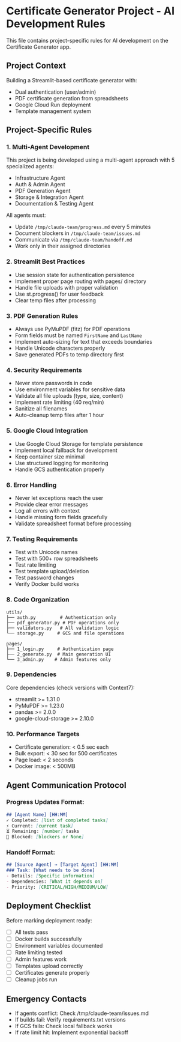 # Certificate Generator Project - AI Development Rules

This file contains project-specific rules for AI development on the Certificate Generator app.

## Project Context

Building a Streamlit-based certificate generator with:
- Dual authentication (user/admin)
- PDF certificate generation from spreadsheets
- Google Cloud Run deployment
- Template management system

## Project-Specific Rules

### 1. Multi-Agent Development
This project is being developed using a multi-agent approach with 5 specialized agents:
- Infrastructure Agent
- Auth & Admin Agent
- PDF Generation Agent
- Storage & Integration Agent
- Documentation & Testing Agent

All agents must:
- Update `/tmp/claude-team/progress.md` every 5 minutes
- Document blockers in `/tmp/claude-team/issues.md`
- Communicate via `/tmp/claude-team/handoff.md`
- Work only in their assigned directories

### 2. Streamlit Best Practices
- Use session state for authentication persistence
- Implement proper page routing with pages/ directory
- Handle file uploads with proper validation
- Use st.progress() for user feedback
- Clear temp files after processing

### 3. PDF Generation Rules
- Always use PyMuPDF (fitz) for PDF operations
- Form fields must be named `FirstName` and `LastName`
- Implement auto-sizing for text that exceeds boundaries
- Handle Unicode characters properly
- Save generated PDFs to temp directory first

### 4. Security Requirements
- Never store passwords in code
- Use environment variables for sensitive data
- Validate all file uploads (type, size, content)
- Implement rate limiting (40 req/min)
- Sanitize all filenames
- Auto-cleanup temp files after 1 hour

### 5. Google Cloud Integration
- Use Google Cloud Storage for template persistence
- Implement local fallback for development
- Keep container size minimal
- Use structured logging for monitoring
- Handle GCS authentication properly

### 6. Error Handling
- Never let exceptions reach the user
- Provide clear error messages
- Log all errors with context
- Handle missing form fields gracefully
- Validate spreadsheet format before processing

### 7. Testing Requirements
- Test with Unicode names
- Test with 500+ row spreadsheets
- Test rate limiting
- Test template upload/deletion
- Test password changes
- Verify Docker build works

### 8. Code Organization
```
utils/
├── auth.py         # Authentication only
├── pdf_generator.py # PDF operations only
├── validators.py   # All validation logic
└── storage.py     # GCS and file operations

pages/
├── 1_login.py     # Authentication page
├── 2_generate.py  # Main generation UI
└── 3_admin.py    # Admin features only
```

### 9. Dependencies
Core dependencies (check versions with Context7):
- streamlit >= 1.31.0
- PyMuPDF >= 1.23.0
- pandas >= 2.0.0
- google-cloud-storage >= 2.10.0

### 10. Performance Targets
- Certificate generation: < 0.5 sec each
- Bulk export: < 30 sec for 500 certificates
- Page load: < 2 seconds
- Docker image: < 500MB

## Agent Communication Protocol

### Progress Updates Format:
```markdown
## [Agent Name] [HH:MM]
✓ Completed: [list of completed tasks]
⚡ Current: [current task]
⏳ Remaining: [number] tasks
🚨 Blocked: [blockers or None]
```

### Handoff Format:
```markdown
## [Source Agent] → [Target Agent] [HH:MM]
### Task: [What needs to be done]
- Details: [Specific information]
- Dependencies: [What it depends on]
- Priority: [CRITICAL/HIGH/MEDIUM/LOW]
```

## Deployment Checklist
Before marking deployment ready:
- [ ] All tests pass
- [ ] Docker builds successfully
- [ ] Environment variables documented
- [ ] Rate limiting tested
- [ ] Admin features work
- [ ] Templates upload correctly
- [ ] Certificates generate properly
- [ ] Cleanup jobs run

## Emergency Contacts
- If agents conflict: Check /tmp/claude-team/issues.md
- If builds fail: Verify requirements.txt versions
- If GCS fails: Check local fallback works
- If rate limit hit: Implement exponential backoff